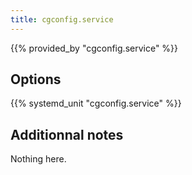 ```yaml
---
title: cgconfig.service
---
```


{{% provided_by "cgconfig.service" %}}

## Options

{{% systemd_unit "cgconfig.service" %}}

## Additionnal notes

Nothing here.